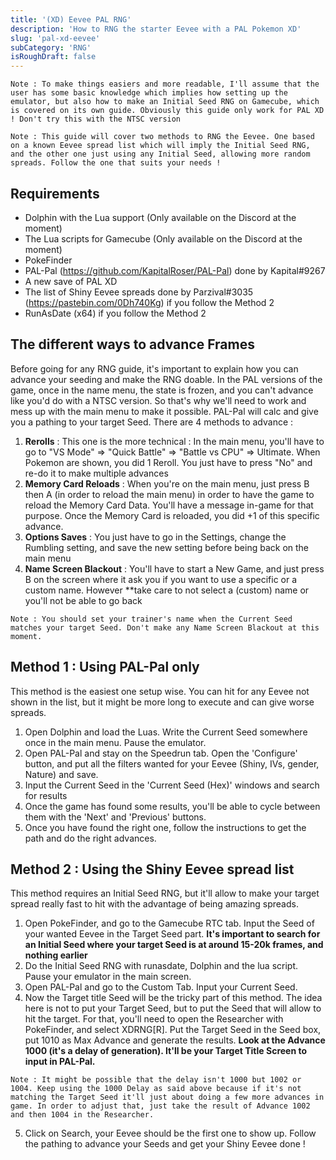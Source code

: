 ```yaml
---
title: '(XD) Eevee PAL RNG'
description: 'How to RNG the starter Eevee with a PAL Pokemon XD'
slug: 'pal-xd-eevee'
subCategory: 'RNG'
isRoughDraft: false
---
```


```
Note : To make things easiers and more readable, I'll assume that the user has some basic knowledge which implies how setting up the emulator, but also how to make an Initial Seed RNG on Gamecube, which is covered on its own guide. Obviously this guide only work for PAL XD ! Don't try this with the NTSC version
```

```
Note : This guide will cover two methods to RNG the Eevee. One based on a known Eevee spread list which will imply the Initial Seed RNG, and the other one just using any Initial Seed, allowing more random spreads. Follow the one that suits your needs !
```

## Requirements

- Dolphin with the Lua support (Only available on the Discord at the moment)
- The Lua scripts for Gamecube (Only available on the Discord at the moment)
- PokeFinder
- PAL-Pal (https://github.com/KapitalRoser/PAL-Pal) done by Kapital#9267
- A new save of PAL XD
- The list of Shiny Eevee spreads done by Parzival#3035 (https://pastebin.com/0Dh740Kg) if you follow the Method 2
- RunAsDate (x64) if you follow the Method 2

## The different ways to advance Frames

Before going for any RNG guide, it's important to explain how you can advance your seeding and make the RNG doable. In the PAL versions of the game, once in the name menu, the state is frozen, and you can't advance like you'd do with a NTSC version. So that's why we'll need to work and mess up with the main menu to make it possible. PAL-Pal will calc and give you a pathing to your target Seed. There are 4 methods to advance :

1. **Rerolls** : This one is the more technical : In the main menu, you'll have to go to "VS Mode" => "Quick Battle" => "Battle vs CPU" => Ultimate. When Pokemon are shown, you did 1 Reroll. You just have to press "No" and re-do it to make multiple advances
2. **Memory Card Reloads** : When you're on the main menu, just press B then A (in order to reload the main menu) in order to have the game to reload the Memory Card Data. You'll have a message in-game for that purpose. Once the Memory Card is reloaded, you did +1 of this specific advance.
3. **Options Saves** : You just have to go in the Settings, change the Rumbling setting, and save the new setting before being back on the main menu
4. **Name Screen Blackout** : You'll have to start a New Game, and just press B on the screen where it ask you if you want to use a specific or a custom name. However \*\*take care to not select a (custom) name or you'll not be able to go back

```
Note : You should set your trainer's name when the Current Seed matches your target Seed. Don't make any Name Screen Blackout at this moment.
```

## Method 1 : Using PAL-Pal only

This method is the easiest one setup wise. You can hit for any Eevee not shown in the list, but it might be more long to execute and can give worse spreads.

1. Open Dolphin and load the Luas. Write the Current Seed somewhere once in the main menu. Pause the emulator.
2. Open PAL-Pal and stay on the Speedrun tab. Open the 'Configure' button, and put all the filters wanted for your Eevee (Shiny, IVs, gender, Nature) and save.
3. Input the Current Seed in the 'Current Seed (Hex)' windows and search for results
4. Once the game has found some results, you'll be able to cycle between them with the 'Next' and 'Previous' buttons.
5. Once you have found the right one, follow the instructions to get the path and do the right advances.

## Method 2 : Using the Shiny Eevee spread list

This method requires an Initial Seed RNG, but it'll allow to make your target spread really fast to hit with the advantage of being amazing spreads.

1. Open PokeFinder, and go to the Gamecube RTC tab. Input the Seed of your wanted Eevee in the Target Seed part. **It's important to search for an Initial Seed where your target Seed is at around 15-20k frames, and nothing earlier**
2. Do the Initial Seed RNG with runasdate, Dolphin and the lua script. Pause your emulator in the main screen.
3. Open PAL-Pal and go to the Custom Tab. Input your Current Seed.
4. Now the Target title Seed will be the tricky part of this method. The idea here is not to put your Target Seed, but to put the Seed that will allow to hit the target. For that, you'll need to open the Researcher with PokeFinder, and select XDRNG[R]. Put the Target Seed in the Seed box, put 1010 as Max Advance and generate the results. **Look at the Advance 1000 (it's a delay of generation). It'll be your Target Title Screen to input in PAL-Pal.**

```
Note : It might be possible that the delay isn't 1000 but 1002 or 1004. Keep using the 1000 Delay as said above because if it's not matching the Target Seed it'll just about doing a few more advances in game. In order to adjust that, just take the result of Advance 1002 and then 1004 in the Researcher.
```

5. Click on Search, your Eevee should be the first one to show up. Follow the pathing to advance your Seeds and get your Shiny Eevee done !
